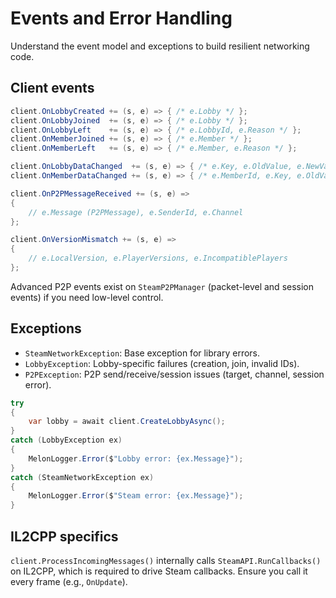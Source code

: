 # Events and Error Handling

Understand the event model and exceptions to build resilient networking code.

## Client events

```csharp
client.OnLobbyCreated += (s, e) => { /* e.Lobby */ };
client.OnLobbyJoined  += (s, e) => { /* e.Lobby */ };
client.OnLobbyLeft    += (s, e) => { /* e.LobbyId, e.Reason */ };
client.OnMemberJoined += (s, e) => { /* e.Member */ };
client.OnMemberLeft   += (s, e) => { /* e.Member, e.Reason */ };

client.OnLobbyDataChanged  += (s, e) => { /* e.Key, e.OldValue, e.NewValue, e.ChangedBy */ };
client.OnMemberDataChanged += (s, e) => { /* e.MemberId, e.Key, e.OldValue, e.NewValue */ };

client.OnP2PMessageReceived += (s, e) =>
{
    // e.Message (P2PMessage), e.SenderId, e.Channel
};

client.OnVersionMismatch += (s, e) =>
{
    // e.LocalVersion, e.PlayerVersions, e.IncompatiblePlayers
};
```

Advanced P2P events exist on `SteamP2PManager` (packet-level and session events) if you need low-level control.

## Exceptions

- `SteamNetworkException`: Base exception for library errors.
- `LobbyException`: Lobby-specific failures (creation, join, invalid IDs).
- `P2PException`: P2P send/receive/session issues (target, channel, session error).

```csharp
try
{
    var lobby = await client.CreateLobbyAsync();
}
catch (LobbyException ex)
{
    MelonLogger.Error($"Lobby error: {ex.Message}");
}
catch (SteamNetworkException ex)
{
    MelonLogger.Error($"Steam error: {ex.Message}");
}
```

## IL2CPP specifics

`client.ProcessIncomingMessages()` internally calls `SteamAPI.RunCallbacks()` on IL2CPP, which is required to drive Steam callbacks. Ensure you call it every frame (e.g., `OnUpdate`).

